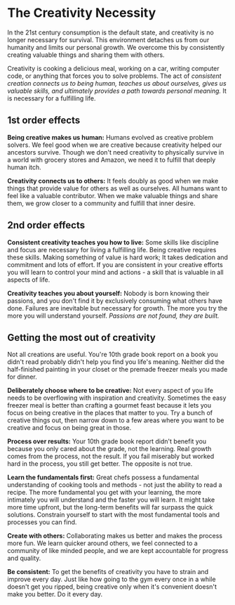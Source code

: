 # The Creativity Necessity

In the 21st century consumption is the default state, and creativity is no longer necessary for survival.
This environment detaches us from our humanity and limits our personal growth.
We overcome this by consistently creating valuable things and sharing them with others.

Creativity is cooking a delicious meal, working on a car, writing computer code, or anything that forces you to solve problems.
The act of *consistent creation connects us to being human, teaches us about ourselves, gives us valuable skills, and ultimately provides a path towards personal meaning.*
It is necessary for a fulfilling life.

## 1st order effects

**Being creative makes us human:**
Humans evolved as creative problem solvers.
We feel good when we are creative because creativity helped our ancestors survive.
Though we don't need creativity to physically survive in a world with grocery stores and Amazon, we need it to fulfill that deeply human itch.

**Creativity connects us to others:**
It feels doubly as good when we make things that provide value for others as well as ourselves.
All humans want to feel like a valuable contributor.
When we make valuable things and share them, we grow closer to a community and fulfill that inner desire.

## 2nd order effects

**Consistent creativity teaches you how to live:**
Some skills like discipline and focus are necessary for living a fulfilling life.
Being creative requires these skills.
Making something of value is hard work;
It takes dedication and commitment and lots of effort.
If you are consistent in your creative efforts you will learn to control your mind and actions - a skill that is valuable in all aspects of life.

**Creativity teaches you about yourself:**
Nobody is born knowing their passions, and you don't find it by exclusively consuming what others have done.
Failures are inevitable but necessary for growth.
The more you try the more you will understand yourself.
*Passions are not found, they are built.*

## Getting the most out of creativity

Not all creations are useful.
You're 10th grade book report on a book you didn't read probably didn't help you find you life's meaning.
Neither did the half-finished painting in your closet or the premade freezer meals you made for dinner.

**Deliberately choose where to be creative:**
Not every aspect of you life needs to be overflowing with inspiration and creativity.
Sometimes the easy freezer meal is better than crafting a gourmet feast because it lets you focus on being creative in the places that matter to you.
Try a bunch of creative things out, then narrow down to a few areas where you want to be creative and focus on being great in those.

**Process over results:**
Your 10th grade book report didn't benefit you because you only cared about the grade, not the learning.
Real growth comes from the process, not the result.
If you fail miserably but worked hard in the process, you still get better.
The opposite is not true.

**Learn the fundamentals first:**
Great chefs possess a fundamental understanding of cooking tools and methods - not just the ability to read a recipe.
The more fundamental you get with your learning, the more intimately you will understand and the faster you will learn.
It might take more time upfront, but the long-term benefits will far surpass the quick solutions.
Constrain yourself to start with the most fundamental tools and processes you can find.

**Create with others:**
Collaborating makes us better and makes the process more fun.
We learn quicker around others, we feel connected to a community of like minded people, and we are kept accountable for progress and quality.

**Be consistent:**
To get the benefits of creativity you have to strain and improve every day.
Just like how going to the gym every once in a while doesn't get you ripped, being creative only when it's convenient doesn't make you better.
Do it every day.
